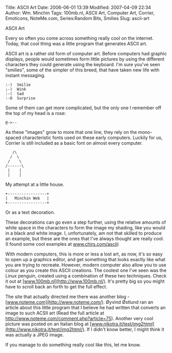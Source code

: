 Title: ASCII Art
Date: 2006-06-01 13:39
Modified: 2007-04-09 22:34
Author: Wm. Minchin
Tags: 100mb.nl, ASCII Art, Computer Art, Corrier, Emoticons, NoteMe.com, Series:Random Bits, Smilies
Slug: ascii-art

ASCII Art

Every so often you come across something really cool on the internet.
Today, that cool thing was a little program that generates ASCII art.

ASCII art is a rather old form of computer art. Before computers had
graphic displays, people would sometimes form little pictures by using
the different characters they could generate using the keyboard. I'm
sure you've seen "smilies", some of the simpler of this breed, that have
taken new life with instant messaging.

    :-)  Smilie
    ;-)  Wink
    :-(  Sad
    :-O  Surprise

Some of them can get more complicated, but the only one I remember off
the top of my head is a rose:

    @->--

As these "images" grow to more that one line, they rely on the
mono-spaced characteristic fonts used on these early computers. Luckily
for us, Corrier is still included as a basic font on almost every
computer.

       /\
      /  \
     /    \
    /------\
     |    |
     |    |

My attempt at a little house.

    +-----------------+
    |   Minchin Web   |
    +-----------------+

Or as a text decoration.

These decorations can go even a step further, using the relative amounts
of white space in the characters to form the image my shading, like you
would in a black and white image. I, unfortunately, am not that skilled
to produce an example, but these are the ones that I've always thought
are really cool. (I found some cool examples at
<a rhef="http://www.chris.com/ascii/">www.chirs.com/ascii</a>)

With modern computers, this is more or less a lost art, as now, it's so
easy to open up a graphics editor, and get something that looks exactly
like what you are trying to recreate. However, modern computer also
allow you to use colour as you create this ASCII creations. The coolest
one I've seen was the Linux penguin, created using a combination of
these two techniques. Check it out at
[www.100mb.nl](http://www.100mb.nl/). It's pretty big so you might have
to scroll back an forth to get the full effect.

The site that actually directed me there was another blog -
[www.noteme.com](http://www.noteme.com/). Øyvind Østlund ran an article
about this little program that I believe he had written that converts an
image to such ACSII art (Read the full article at
<http://www.noteme.com/comment.php?article=75>). Another very cool
picture was posted on an Italian blog at
[www.nikotra.it/test/img2html](http://www.nikotra.it/test/img2html/). If
I didn't know better, I might think it was actually a JPEG image.

If you manage to do something really cool like this, let me know.
